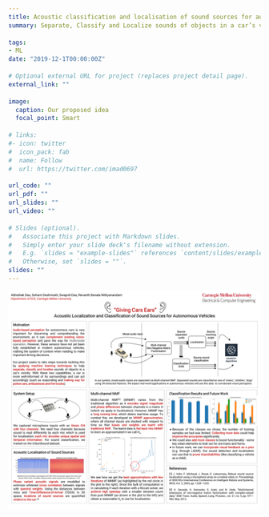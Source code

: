 ```yaml
---
title: Acoustic classification and localisation of sound sources for autonomous vehicles using Machine learning
summary: Separate, Classify and Localize sounds of objects in a car’s vicinity.

tags:
- ML
date: "2019-12-1T00:00:00Z"

# Optional external URL for project (replaces project detail page).
external_link: ""

image:
  caption: Our proposed idea
  focal_point: Smart

# links:
#- icon: twitter
#  icon_pack: fab
#  name: Follow
#  url: https://twitter.com/imad0697

url_code: ""
url_pdf: ""
url_slides: ""
url_video: ""

# Slides (optional).
#   Associate this project with Markdown slides.
#   Simply enter your slide deck's filename without extension.
#   E.g. `slides = "example-slides"` references `content/slides/example-slides.md`.
#   Otherwise, set `slides = ""`.
slides: ""
---
```





![Alt text](https://github.com/Abhishek0697/Acoustic-classification-and-localisation-of-sound-sources-for-autonomous-vehicles-using-ML/blob/master/Images/MLSP%20Project%20poster.png)

